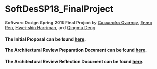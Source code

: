 # SoftDesSP18_FinalProject
Software Design Spring 2018 Final Project by [Cassandra Overney](https://github.com/coverney), [Enmo Ren](https://github.com/Enmoren), [Hwei-shin Harriman](https://github.com/hsharriman), and [Qingmu Deng](https://github.com/QingmuDeng)

#### The Initial Proposal can be found [here](https://github.com/QingmuDeng/SoftDesSP18_FinalProject/blob/master/Initial%20Proposal.md).

#### The Architectural Review Preparation Document can be found [here](https://github.com/QingmuDeng/SoftDesSP18_FinalProject/blob/master/AR%20Preparation%20and%20Framing.md).

#### The Architectural Review Reflection Document can be found [here](https://github.com/QingmuDeng/SoftDesSP18_FinalProject/blob/master/AR%20Reflection.md).
